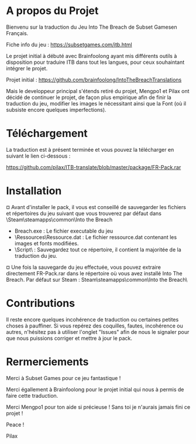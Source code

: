 # A propos du Projet

Bienvenu sur la traduction du Jeu Into The Breach de Subset Gamesen Français.

Fiche info du jeu : https://subsetgames.com/itb.html


Le projet initial à débuté avec Brainfoolong ayant mis différents outils à disposition pour traduire ITB dans tout les langues, pour ceux souhaintant intégrer le projet.

Projet initial : https://github.com/brainfoolong/IntoTheBreachTranslations


Mais le developpeur principal s'étends retiré du projet, Mengpo1 et Pilax ont décidé de continuer le projet, de façon plus empirique afin de finir la traduction du jeu, modifier les images le nécessitant ainsi que la Font (où il subsiste encore quelques imperfections).


# Téléchargement

La traduction est à présent terminée et vous pouvez la télécharger en suivant le lien ci-dessous :

https://github.com/pilax/ITB-translate/blob/master/package/FR-Pack.rar


# Installation

¤ Avant d'installer le pack, il vous est conseillé de sauvegarder les fichiers et répertoires du jeu suivant que vous trouverez par défaut dans \Steam\steamapps\common\Into the Breach
- Breach.exe : Le fichier executable du jeu
- \Ressources\Ressource.dat : Le fichier ressource.dat contenant les images et fonts modifiées.
- \Script\ : Sauvegardez tout ce répertoire, il contient la majoritée de la traduction du jeu.


¤ Une fois la sauvegarde du jeu effectuée, vous pouvez extraire directement FR-Pack.rar dans le répertoire où vous avez installé Into The Breach.
Par défaut sur Steam : Steam\steamapps\common\Into the Breach\


# Contributions

Il reste encore quelques incohérence de traduction ou certaines petites choses à pauffiner.
Si vous repérez des coquilles, fautes, incohérence ou autres, n'hésitez pas à utiliser l'onglet "Issues" afin de nous le signaler pour que nous puissions corriger et mettre à jour le pack.


# Rermerciements

Merci à Subset Games pour ce jeu fantastique !

Merci égallement à Brainfoolong pour le projet initial qui nous à permis de faire cette traduction.

Merci Mengpo1 pour ton aide si précieuse ! Sans toi je n'aurais jamais fini ce projet !

Peace !

Pilax
